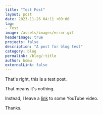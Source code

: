 ```yaml
---
title: "Test Post"
layout: post
date: 2023-11-26 04:11 +09:00
tag:
- Test
image: /assets/images/error.gif
headerImage: true
projects: false
description: "A post for blog test"
category: blog
permalink: /blog/:title
author: bomu
externalLink: false
---
```


That's right, this is a test post.

That means it's nothing.

Instead, I leave a [link](https://www.youtube.com/watch?v=dQw4w9WgXcQ) to some YouTube video.

Thanks.